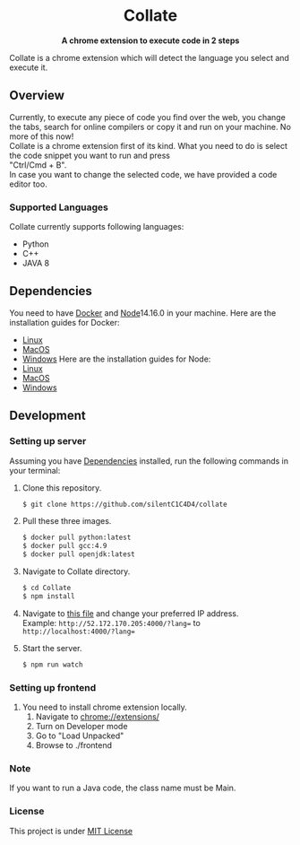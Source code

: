 <h1 align="center">Collate</h1>
<p align="center"><b>A chrome extension to execute code in 2 steps</b></p>

Collate is a chrome extension which will detect the language you select and execute it. 

## Overview
Currently, to execute any piece of code you find over the web, you change the tabs, search for online compilers or copy it and run on your machine.
No more of this now! </br>
Collate is a chrome extension first of its kind. What you need to do is select the code snippet you want to run and press  </br> "Ctrl/Cmd + B".</br>
In case you want to change the selected code, we have provided a code editor too. 

### Supported Languages
Collate currently supports following languages:
* Python
* C++
* JAVA 8

## Dependencies
You need to have [Docker](https://www.docker.com/) and [Node](https://nodejs.org/en/)14.16.0 in your machine. 
Here are the installation guides for Docker:
* [Linux](https://runnable.com/docker/install-docker-on-linux)
* [MacOS](https://docs.docker.com/docker-for-mac/install/)
* [Windows](https://docs.docker.com/docker-for-windows/install/)
Here are the installation guides for Node:
* [Linux](https://nodejs.org/en/download/)
* [MacOS](https://nodejs.org/en/download/)
* [Windows](https://nodejs.org/en/download/)

## Development
### Setting up server
Assuming you have [Dependencies](#Dependencies) installed, run the following commands in your terminal:
1. Clone this repository.

    ```bash
    $ git clone https://github.com/silentC1C4D4/collate
    ```
2. Pull these three images.
    ```bash
    $ docker pull python:latest
    $ docker pull gcc:4.9
    $ docker pull openjdk:latest
    ```
3. Navigate to Collate directory.
    ```bash 
    $ cd Collate
    $ npm install
4. Navigate to [this file](https://github.com/silentC1C4D4/Collate/blob/master/frontend/mainpage.js) and change your preferred IP address.</br>
    Example:
     ```http://52.172.170.205:4000/?lang=``` to ```http://localhost:4000/?lang=```
6. Start the server.
    ```bash
    $ npm run watch
 

### Setting up frontend
1. You need to install chrome extension locally.
    1. Navigate to [chrome://extensions/](chrome://extensions)
    2. Turn on Developer mode
    3. Go to "Load Unpacked"
    4. Browse to ./frontend

### Note
If you want to run a Java code, the class name must be Main.

### License
This project is under [MIT License](./LICENSE)




